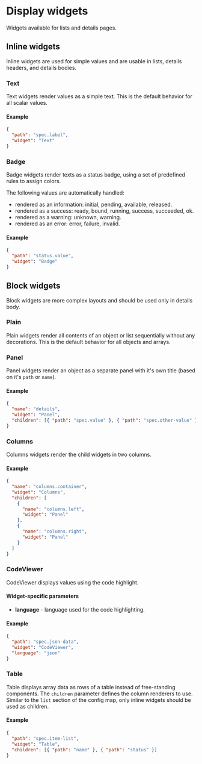 # Display widgets

Widgets available for lists and details pages.

## Inline widgets

Inline widgets are used for simple values and are usable in lists, details headers, and details bodies.

### Text

Text widgets render values as a simple text. This is the default behavior for all scalar values.

#### Example

```json
{
  "path": "spec.label",
  "widget": "Text"
}
```

### Badge

Badge widgets render texts as a status badge, using a set of predefined rules to assign colors.

The following values are automatically handled:

- rendered as an information: initial, pending, available, released.
- rendered as a success: ready, bound, running, success, succeeded, ok.
- rendered as a warning: unknown, warning.
- rendered as an error: error, failure, invalid.

#### Example

```json
{
  "path": "status.value",
  "widget": "Badge"
}
```

## Block widgets

Block widgets are more complex layouts and should be used only in details body.

### Plain

Plain widgets render all contents of an object or list sequentially without any decorations. This is the default behavior for all objects and arrays.

### Panel

Panel widgets render an object as a separate panel with it's own title (based on it's `path` or `name`).

#### Example

```json
{
  "name": "details",
  "widget": "Panel",
  "children": [{ "path": "spec.value" }, { "path": "spec.other-value" }]
}
```

### Columns

Columns widgets render the child widgets in two columns.

#### Example

```json
{
  "name": "columns.container",
  "widget": "Columns",
  "children": [
    {
      "name": "columns.left",
      "widget": "Panel"
    },
    {
      "name": "columns.right",
      "widget": "Panel"
    }
  ]
}
```

### CodeViewer

CodeViewer displays values using the code highlight.

#### Widget-specific parameters

- **language** - language used for the code highlighting.

#### Example

```json
{
  "path": "spec.json-data",
  "widget": "CodeViewer",
  "language": "json"
}
```

### Table

Table displays array data as rows of a table instead of free-standing components. The `children` parameter defines the column renderers to use. Similar to the `list` section of the config map, only inline widgets should be used as children.

#### Example

```json
{
  "path": "spec.item-list",
  "widget": "Table",
  "children": [{ "path": "name" }, { "path": "status" }]
}
```
